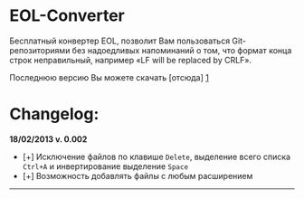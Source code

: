 EOL-Converter
=============

Бесплатный конвертер EOL, позволит Вам пользоваться Git-репозиториями без надоедливых напоминаний о том, что формат конца строк неправильный, например «LF will be replaced by CRLF».

Последнюю версию Вы можете скачать [отсюда] [1]

  [1]: http://mobyman.org/eolconvertergui.exe



Changelog:
=============

**18/02/2013 v. 0.002**

 - [+] Исключение файлов по
   клавише `Delete`, выделение всего
   списка `Ctrl+A` и инвертирование
   выделение `Space` 
 - [+] Возможность добавлять файлы с любым
   расширением

----------
